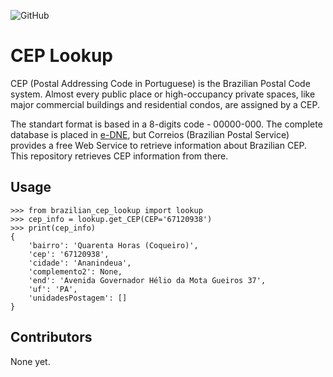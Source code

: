 ![GitHub](https://img.shields.io/github/license/igorccouto/cep_lookup)

# CEP Lookup

CEP (Postal Addressing Code in Portuguese) is the Brazilian Postal Code system. Almost every public place or high-occupancy private spaces, like major commercial buildings and residential condos, are assigned by a CEP.

The standart format is based in a 8-digits code - 00000-000. The complete database is placed in [e-DNE](https://www.correios.com.br/english/correios-a-to-z/e-dne), but Correios (Brazilian Postal Service) provides a free Web Service to retrieve information about Brazilian CEP. This repository retrieves CEP information from there.



## Usage

```{python}
>>> from brazilian_cep_lookup import lookup
>>> cep_info = lookup.get_CEP(CEP='67120938')
>>> print(cep_info)
{
    'bairro': 'Quarenta Horas (Coqueiro)',
    'cep': '67120938',
    'cidade': 'Ananindeua',
    'complemento2': None,
    'end': 'Avenida Governador Hélio da Mota Gueiros 37',
    'uf': 'PA',
    'unidadesPostagem': []
}
```

## Contributors

None yet.
